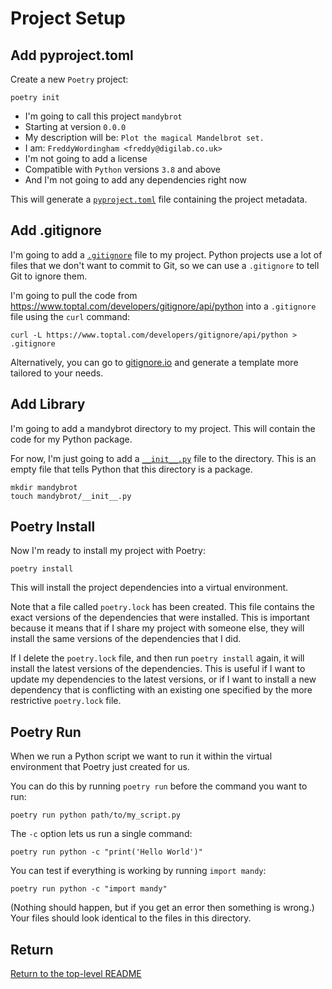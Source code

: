 # Project Setup

## Add pyproject.toml

Create a new `Poetry` project:

```shell
poetry init
```

-   I'm going to call this project `mandybrot`
-   Starting at version `0.0.0`
-   My description will be: `Plot the magical Mandelbrot set.`
-   I am: `FreddyWordingham <freddy@digilab.co.uk>`
-   I'm not going to add a license
-   Compatible with `Python` versions `3.8` and above
-   And I'm not going to add any dependencies right now

This will generate a [`pyproject.toml`](./pyproject.toml) file containing the project metadata.

## Add .gitignore

I'm going to add a [`.gitignore`](./.gitignore) file to my project.
Python projects use a lot of files that we don't want to commit to Git, so we can use a `.gitignore` to tell Git to ignore them.

I'm going to pull the code from https://www.toptal.com/developers/gitignore/api/python into a `.gitignore` file using the `curl` command:

```shell
curl -L https://www.toptal.com/developers/gitignore/api/python > .gitignore
```

Alternatively, you can go to [gitignore.io](https://gitignore.io/) and generate a template more tailored to your needs.

## Add Library

I'm going to add a mandybrot directory to my project.
This will contain the code for my Python package.

For now, I'm just going to add a [`__init__.py`](./mandybrot/__init__.py) file to the directory.
This is an empty file that tells Python that this directory is a package.

```shell
mkdir mandybrot
touch mandybrot/__init__.py
```

## Poetry Install

Now I'm ready to install my project with Poetry:

```shell
poetry install
```

This will install the project dependencies into a virtual environment.

Note that a file called `poetry.lock` has been created.
This file contains the exact versions of the dependencies that were installed.
This is important because it means that if I share my project with someone else, they will install the same versions of the dependencies that I did.

If I delete the `poetry.lock` file, and then run `poetry install` again, it will install the latest versions of the dependencies.
This is useful if I want to update my dependencies to the latest versions, or if I want to install a new dependency that is conflicting with an existing one specified by the more restrictive `poetry.lock` file.

## Poetry Run

When we run a Python script we want to run it within the virtual environment that Poetry just created for us.

You can do this by running `poetry run` before the command you want to run:

```shell
poetry run python path/to/my_script.py
```

The `-c` option lets us run a single command:

```shell
poetry run python -c "print('Hello World')"
```

You can test if everything is working by running `import mandy`:

```shell
poetry run python -c "import mandy"
```

(Nothing should happen, but if you get an error then something is wrong.)
Your files should look identical to the files in this directory.

## Return

[Return to the top-level README](./../../README.md)
